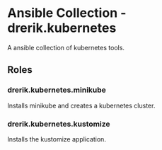 # Ansible Collection - drerik.kubernetes

A ansible collection of kubernetes tools.

## Roles

### drerik.kubernetes.minikube

Installs minikube and creates a kubernetes cluster.

### drerik.kubernetes.kustomize

Installs the kustomize application.
